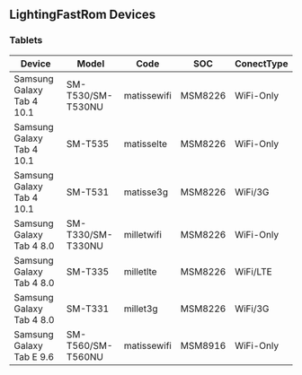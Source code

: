 LightingFastRom Devices
-----------------------
### Tablets
| Device | Model | Code | SOC | ConectType |
| ------ |------ | ------ | ------ | ------ |
| Samsung Galaxy Tab 4 10.1 | SM-T530/SM-T530NU | matissewifi | MSM8226 | WiFi-Only |
| Samsung Galaxy Tab 4 10.1 | SM-T535 | matisselte | MSM8226 | WiFi-Only |
| Samsung Galaxy Tab 4 10.1 | SM-T531 | matisse3g | MSM8226 | WiFi/3G |
| Samsung Galaxy Tab 4 8.0 | SM-T330/SM-T330NU | milletwifi | MSM8226 | WiFi-Only |
| Samsung Galaxy Tab 4 8.0 | SM-T335 | milletlte | MSM8226 | WiFi/LTE |
| Samsung Galaxy Tab 4 8.0 | SM-T331 | millet3g | MSM8226 | WiFi/3G |
| Samsung Galaxy Tab E 9.6 | SM-T560/SM-T560NU | matissewifi | MSM8916 | WiFi-Only  |
